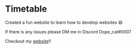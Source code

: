 # Timetable
<p>Created a fun website to learn how to develop websites 😄</p>
<p>If there is any issues please DM me in Discord Dope_cat#0007</a></p>
<p>
	Checkout my <a href='https://sivasurya16.github.io/Timetable'>website</a>!!
</p>
